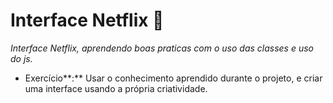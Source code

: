#  Interface Netflix  :movie_camera: 

_Interface Netflix, aprendendo boas praticas com o uso das classes e uso do js._ 

- Exercício**:**  Usar o conhecimento aprendido durante o projeto, e criar uma interface usando a própria criatividade.